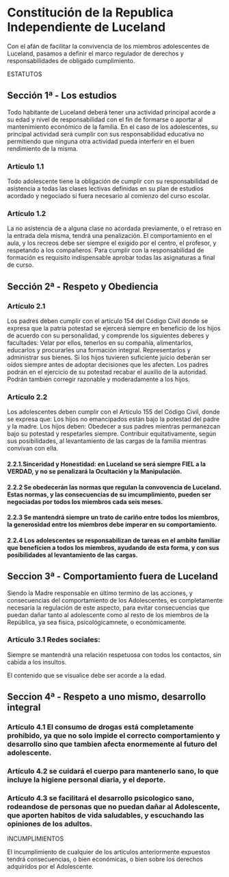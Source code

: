 # Constitución de la Republica Independiente de Luceland

Con el afán de facilitar la convivencia de los miembros adolescentes de Luceland, pasamos a definir el marco regulador de derechos y responsabilidades de obligado cumplimiento.

ESTATUTOS

## Sección 1ª - Los estudios

Todo habitante de Luceland deberá tener una actividad principal acorde a su edad y nivel de responsabilidad con el fin de formarse o aportar al mantenimiento económico de la familia. En el caso de los adolescentes, su principal actividad será cumplir con sus responsabilidad educativa no permitiendo que ninguna otra actividad pueda interferir en el buen rendimiento de la misma.

### Artículo 1.1

Todo adolescente tiene la obligación de cumplir con su responsabilidad de asistencia a todas las clases lectivas definidas en su plan de estudios acordado y negociado si fuera necesario al comienzo del curso escolar.

### Artículo 1.2

La no asistencia de a alguna clase no acordada previamente, o el retraso en la entrada dela misma, tendrá una penalización.
El comportamiento en el aula, y los recreos debe ser siempre el exigido por el centro, el profesor, y respetando a los compañeros.
Para cumplir con la responsabilidad de formación es requisito indispensable aprobar todas las asignaturas a final de curso.

## Sección 2ª - Respeto y Obediencia

### Artículo 2.1 

Los padres deben cumplir con el artículo 154 del Código Civil donde se expresa que la patria potestad se ejercerá siempre en beneficio de los hijos de acuerdo con su personalidad, y comprende los siguientes deberes y facultades:
Velar por ellos, tenerlos en su compañía, alimentarlos, educarlos y procurarles una formación integral.
Representarlos y administrar sus bienes.
Si los hijos tuvieren suficiente juicio deberán ser oídos siempre antes de adoptar decisiones que les afecten.
Los padres podrán en el ejercicio de su potestad recabar el auxilio de la autoridad. Podrán también corregir razonable y moderadamente a los hijos.

### Artículo 2.2 

Los adolescentes deben cumplir con el Articulo 155 del Código Civil, donde se expresa que: Los hijos no emancipados están bajo la potestad del padre y la madre. Los hijos deben: Obedecer a sus padres mientras permanezcan bajo su potestad y respetarles siempre. Contribuir equitativamente, según sus posibilidades, al levantamiento de las cargas de la familia mientras convivan con ella.

#### 2.2.1.Sinceridad y Honestidad: en Luceland se será siempre FIEL a la VERDAD, y no se penalizará la Ocultación y la Manipulación.

#### 2.2.2 Se obedecerán las normas que regulan la convovencia de Luceland. Estas normas, y las consecuencias de su imcumplimiento, pueden ser negociadas por todos los miembros cada seis meses.

#### 2.2.3 Se mantendrá siempre un trato de cariño entre todos los miembros, la generosidad entre los miembros debe imperar en su comportamiento.

#### 2.2.4 Los adolescentes se responsabilizan de tareas en el ambito familiar que beneficien a todos los miembros, ayudando de esta forma, y con sus posibilidades al levantamiento de las cargas.

## Seccion 3ª - Comportamiento fuera de Luceland

Siendo la Madre responsable en último termino de las acciones, y consecuencias del comportamiento de los Adolescentes, es completamente necesaria la regulación de este aspecto, para evitar consecuencias que puedan dañar tanto al adolescente como al resto de los miembros de la República, ya sea fisica, psicológicamnete, o económicamente.

### Artículo 3.1 Redes sociales: 

Siempre se mantendrá una relación respetuosa con todos los contactos, sin cabida a los insultos. 

El contenido que se visualice debe ser acorde a la edad.

## Seccion 4ª - Respeto a uno  mismo, desarrollo integral

### Artículo 4.1 El consumo de drogas está completamente prohibido, ya que no solo impide el correcto comportamiento y desarrollo sino que tambien afecta enormemente al futuro del adolescente. 

### Artículo 4.2 se cuidará el cuerpo para mantenerlo sano, lo que incluye la higiene personal diaria, y el deporte.

### Artículo 4.3 se facilitará el desarrollo psicologico sano, rodeandose de personas que no puedan dañar al Adolescente, que aporten habitos de vida saludables, y escuchando las opiniones de los adultos. 

INCUMPLIMIENTOS

El incumplimiento de cualquier de los articulos anteriormente expuestos tendrá consecuencias, o bien económicas, o bien sobre los derechos adquiridos por el Adolescente.
